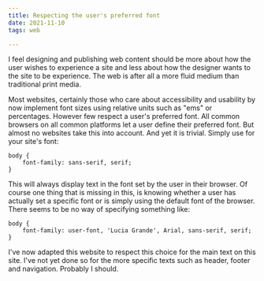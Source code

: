 ```yaml
---
title: Respecting the user's preferred font
date: 2021-11-10
tags: web

---
```

I feel designing and publishing web content should be more about how the user wishes to experience a site and less about how the designer wants to the site to be experience. The web is after all a more fluid medium than traditional print media.

Most websites, certainly those who care about accessibility and usability by now implement font sizes using relative units such as "ems" or percentages. However few respect a user's preferred font. All common browsers on all common platforms let a user define their preferred font. But almost no websites take this into account. And yet it is trivial. Simply use for your site's font:

    body { 
    	font-family: sans-serif, serif;
    }

This will always display text in the font set by the user in their browser. Of course one thing that is missing in this, is knowing whether a user has actually set a specific font or is simply using the default font of the browser. There seems to be no way of specifying something like:

    body {
    	font-family: user-font, 'Lucia Grande', Arial, sans-serif, serif;
    }

I've now adapted this website to respect this choice for the main text on this site. I've not yet done so for the more specific texts such as header, footer and navigation.  Probably I should.